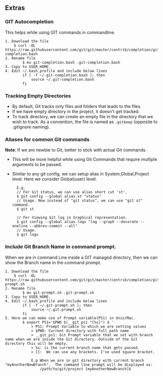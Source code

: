 ## Extras
### GIT Autocompletion
This helps while using GIT commands in commandline.
 
    1. Download the file 
        $ curl -OL https://raw.githubusercontent.com/git/git/master/contrib/completion/git-completion.bash
    2. Rename file  
            $ mv git-completion.bash .git-completion.bash
    3. Copy to USER_HOME. 
    4. Edit ~/.bash_profile and include below lines
            if [ -f ~/.git-completion.bash ]; then
                source ~/.git-completion.bash
            fi


### Tracking Empty Directories
* By default, Git tracks only files and folders that leads to the files. 
* If we have empty directory in the project, it doesn't get tracked.
* To track directory, we can create an empty file in the directory that we wish to track. As a convention, the file 
is named as `.gitkeep` (opposite to .gitignore naming).

         
### Aliases for common Git commands
**Note**: If we are newbie to Git, better to stick with actual Git commands. 

* This will be more helpful while using Git Commands that require multiple arguments to be passed. 
* Similar to any git config, we can setup alias in System,Global,Project level. Here we consider Global(user) level.

        E.g. 
        // For Git status, we can use alias short cut 'st'.
        $ git config --global alias.st "status"    
        // Usage. Now instead of "git status", we can use "git st" command.
        $ git st
        
        // For Viewing Git log in Graphical representation.
        $ git config --global alias.logs "log --graph --decorate --oneline --abbrev-commit --all"
        // Usage.
        $ git logs
    


### Include Git Branch Name in command prompt.
When we are in command Line inside a GIT managed directory, then we can show the Branch name in the command prompt.

    1. Download the file 
        $ curl -OL https://raw.githubusercontent.com/git/git/master/contrib/completion/git-prompt.sh
    2. Rename file  
            $ mv git-prompt.sh .git-prompt.sh
    3. Copy to USER_HOME. 
    4. Edit ~/.bash_profile and include below lines
            if [ -f ~/.git-prompt.sh ]; then
                source ~/.git-prompt.sh
            fi
    5. Here we can make use of Prompt variable(PS1) in Unix/Mac. 
            $ export PS1='$PWD $(__git_ps1 "[%s]") $ '            
                > PS1: Prompt Variable to which we are setting values                
                > $PWD: Current directory with full path name
                > __git_ps1: Git Prompt variable that we set with branch name when we are inside the Git directory. Outside of the Git directory this will be empty.
                > %s: is the current branch name that gets passed.
                > []:  We can use any brackets. I've used square bracket.
                
                E.g When we are in git directory with current branch "myAnotherNewBranch",  The command line prompt will be displayed as: 
                    /path/to/git/project [myAnotherNewBranch]$                          
                


